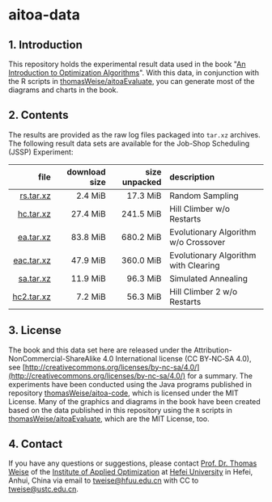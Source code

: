 # aitoa-data

## 1. Introduction

This repository holds the experimental result data used in the book "[An Introduction to Optimization Algorithms](http://thomasweise.github.io/aitoa/index.html)".
With this data, in conjunction with the R scripts in [thomasWeise/aitoaEvaluate](http://github.com/thomasWeise/aitoaEvaluate), you can generate most of the diagrams and charts in the book.

## 2. Contents

The results are provided as the raw log files packaged into `tar.xz` archives.
The following result data sets are available for the Job-Shop Scheduling (JSSP) Experiment:

|file|download size|size unpacked|description|
|--:|--:|--:|:--|
|[rs.tar.xz](jssp/rs.tar.xz)|2.4&nbsp;MiB|17.3&nbsp;MiB|Random Sampling|
|[hc.tar.xz](jssp/hc.tar.xz)|27.4&nbsp;MiB|241.5&nbsp;MiB|Hill Climber w/o Restarts|
|[ea.tar.xz](jssp/ea.tar.xz)|83.8&nbsp;MiB|680.2&nbsp;MiB|Evolutionary Algorithm w/o Crossover|
|[eac.tar.xz](jssp/eac.tar.xz)|47.9&nbsp;MiB|360.0&nbsp;MiB|Evolutionary Algorithm with Clearing|
|[sa.tar.xz](jssp/sa.tar.xz)|11.9&nbsp;MiB|96.3&nbsp;MiB|Simulated Annealing|
|[hc2.tar.xz](jssp/hc2.tar.xz)|7.2&nbsp;MiB|56.3&nbsp;MiB|Hill Climber 2 w/o Restarts|

## 3. License

The book and this data set here are released under the Attribution-NonCommercial-ShareAlike 4.0 International license (CC&nbsp;BY&#8209;NC&#8209;SA&nbsp;4.0), see [http://creativecommons.org/licenses/by-nc-sa/4.0/](http://creativecommons.org/licenses/by-nc-sa/4.0/) for a summary.
The experiments have been conducted using the Java programs published in repository [thomasWeise/aitoa-code](http://github.com/thomasWeise/aitoa-code), which is licensed under the MIT License.
Many of the graphics and diagrams in the book have been created based on the data published in this repository using the `R` scripts in  [thomasWeise/aitoaEvaluate](http://github.com/thomasWeise/aitoaEvaluate), which are the MIT License, too.

## 4. Contact

If you have any questions or suggestions, please contact
[Prof. Dr. Thomas Weise](http://iao.hfuu.edu.cn/team/director) of the
[Institute of Applied Optimization](http://iao.hfuu.edu.cn/) at
[Hefei University](http://www.hfuu.edu.cn) in
Hefei, Anhui, China via
email to [tweise@hfuu.edu.cn](mailto:tweise@hfuu.edu.cn) with CC to [tweise@ustc.edu.cn](mailto:tweise@ustc.edu.cn).

